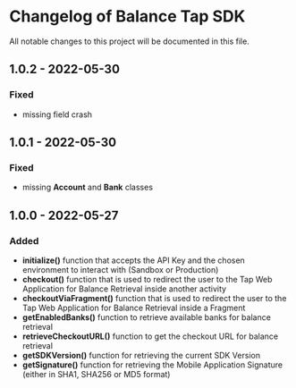 # Changelog of Balance Tap SDK

All notable changes to this project will be documented in this file.

## 1.0.2 - 2022-05-30

### Fixed

- missing field crash

## 1.0.1 - 2022-05-30

### Fixed

- missing **Account** and **Bank** classes


## 1.0.0 - 2022-05-27

### Added

- **initialize()** function that accepts the API Key and the chosen environment to interact with (Sandbox or Production)
- **checkout()** function that is used to redirect the user to the Tap Web Application for Balance Retrieval inside another activity
- **checkoutViaFragment()** function that is used to redirect the user to the Tap Web Application for Balance Retrieval inside a Fragment
- **getEnabledBanks()** function to retrieve available banks for balance retrieval
- **retrieveCheckoutURL()** function to get the checkout URL for balance retrieval
- **getSDKVersion()** function for retrieving the current SDK Version
- **getSignature()** function for retrieving the Mobile Application Signature (either in SHA1, SHA256 or MD5 format)